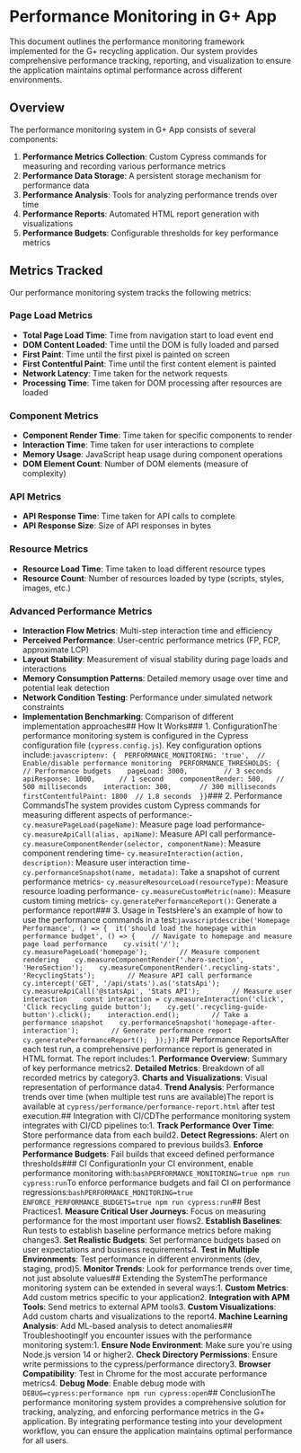 # Performance Monitoring in G+ App

This document outlines the performance monitoring framework implemented for the G+ recycling application. Our system provides comprehensive performance tracking, reporting, and visualization to ensure the application maintains optimal performance across different environments.

## Overview

The performance monitoring system in G+ App consists of several components:

1. **Performance Metrics Collection**: Custom Cypress commands for measuring and recording various performance metrics
2. **Performance Data Storage**: A persistent storage mechanism for performance data
3. **Performance Analysis**: Tools for analyzing performance trends over time
4. **Performance Reports**: Automated HTML report generation with visualizations
5. **Performance Budgets**: Configurable thresholds for key performance metrics

## Metrics Tracked

Our performance monitoring system tracks the following metrics:

### Page Load Metrics
- **Total Page Load Time**: Time from navigation start to load event end
- **DOM Content Loaded**: Time until the DOM is fully loaded and parsed
- **First Paint**: Time until the first pixel is painted on screen
- **First Contentful Paint**: Time until the first content element is painted
- **Network Latency**: Time taken for the network requests
- **Processing Time**: Time taken for DOM processing after resources are loaded

### Component Metrics
- **Component Render Time**: Time taken for specific components to render
- **Interaction Time**: Time taken for user interactions to complete
- **Memory Usage**: JavaScript heap usage during component operations
- **DOM Element Count**: Number of DOM elements (measure of complexity)

### API Metrics
- **API Response Time**: Time taken for API calls to complete
- **API Response Size**: Size of API responses in bytes

### Resource Metrics
- **Resource Load Time**: Time taken to load different resource types
- **Resource Count**: Number of resources loaded by type (scripts, styles, images, etc.)

### Advanced Performance Metrics
- **Interaction Flow Metrics**: Multi-step interaction time and efficiency
- **Perceived Performance**: User-centric performance metrics (FP, FCP, approximate LCP)
- **Layout Stability**: Measurement of visual stability during page loads and interactions
- **Memory Consumption Patterns**: Detailed memory usage over time and potential leak detection
- **Network Condition Testing**: Performance under simulated network constraints
- **Implementation Benchmarking**: Comparison of different implementation approaches## How It Works### 1. ConfigurationThe performance monitoring system is configured in the Cypress configuration file (`cypress.config.js`). Key configuration options include:```javascriptenv: {  PERFORMANCE_MONITORING: 'true',  // Enable/disable performance monitoring  PERFORMANCE_THRESHOLDS: {    // Performance budgets    pageLoad: 3000,         // 3 seconds    apiResponse: 1000,      // 1 second    componentRender: 500,   // 500 milliseconds    interaction: 300,       // 300 milliseconds    firstContentfulPaint: 1800  // 1.8 seconds  }}```### 2. Performance CommandsThe system provides custom Cypress commands for measuring different aspects of performance:- `cy.measurePageLoad(pageName)`: Measure page load performance- `cy.measureApiCall(alias, apiName)`: Measure API call performance- `cy.measureComponentRender(selector, componentName)`: Measure component rendering time- `cy.measureInteraction(action, description)`: Measure user interaction time- `cy.performanceSnapshot(name, metadata)`: Take a snapshot of current performance metrics- `cy.measureResourceLoad(resourceType)`: Measure resource loading performance- `cy.measureCustomMetric(name)`: Measure custom timing metrics- `cy.generatePerformanceReport()`: Generate a performance report### 3. Usage in TestsHere's an example of how to use the performance commands in a test:```javascriptdescribe('Homepage Performance', () => {  it('should load the homepage within performance budget', () => {    // Navigate to homepage and measure page load performance    cy.visit('/');    cy.measurePageLoad('homepage');        // Measure component rendering    cy.measureComponentRender('.hero-section', 'HeroSection');    cy.measureComponentRender('.recycling-stats', 'RecyclingStats');        // Measure API call performance    cy.intercept('GET', '/api/stats').as('statsApi');    cy.measureApiCall('@statsApi', 'Stats API');        // Measure user interaction    const interaction = cy.measureInteraction('click', 'Click recycling guide button');    cy.get('.recycling-guide-button').click();    interaction.end();        // Take a performance snapshot    cy.performanceSnapshot('homepage-after-interaction');        // Generate performance report    cy.generatePerformanceReport();  });});```## Performance ReportsAfter each test run, a comprehensive performance report is generated in HTML format. The report includes:1. **Performance Overview**: Summary of key performance metrics2. **Detailed Metrics**: Breakdown of all recorded metrics by category3. **Charts and Visualizations**: Visual representation of performance data4. **Trend Analysis**: Performance trends over time (when multiple test runs are available)The report is available at `cypress/performance/performance-report.html` after test execution.## Integration with CI/CDThe performance monitoring system integrates with CI/CD pipelines to:1. **Track Performance Over Time**: Store performance data from each build2. **Detect Regressions**: Alert on performance regressions compared to previous builds3. **Enforce Performance Budgets**: Fail builds that exceed defined performance thresholds### CI ConfigurationIn your CI environment, enable performance monitoring with:```bashPERFORMANCE_MONITORING=true npm run cypress:run```To enforce performance budgets and fail CI on performance regressions:```bashPERFORMANCE_MONITORING=true ENFORCE_PERFORMANCE_BUDGETS=true npm run cypress:run```## Best Practices1. **Measure Critical User Journeys**: Focus on measuring performance for the most important user flows2. **Establish Baselines**: Run tests to establish baseline performance metrics before making changes3. **Set Realistic Budgets**: Set performance budgets based on user expectations and business requirements4. **Test in Multiple Environments**: Test performance in different environments (dev, staging, prod)5. **Monitor Trends**: Look for performance trends over time, not just absolute values## Extending the SystemThe performance monitoring system can be extended in several ways:1. **Custom Metrics**: Add custom metrics specific to your application2. **Integration with APM Tools**: Send metrics to external APM tools3. **Custom Visualizations**: Add custom charts and visualizations to the report4. **Machine Learning Analysis**: Add ML-based analysis to detect anomalies## TroubleshootingIf you encounter issues with the performance monitoring system:1. **Ensure Node Environment**: Make sure you're using Node.js version 14 or higher2. **Check Directory Permissions**: Ensure write permissions to the cypress/performance directory3. **Browser Compatibility**: Test in Chrome for the most accurate performance metrics4. **Debug Mode**: Enable debug mode with `DEBUG=cypress:performance npm run cypress:open`## ConclusionThe performance monitoring system provides a comprehensive solution for tracking, analyzing, and enforcing performance metrics in the G+ application. By integrating performance testing into your development workflow, you can ensure the application maintains optimal performance for all users.

